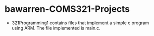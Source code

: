 # bawarren-COMS321-Projects

* 321Programming1 contains files that implement a simple c program using ARM. The file implemented is main.c.

